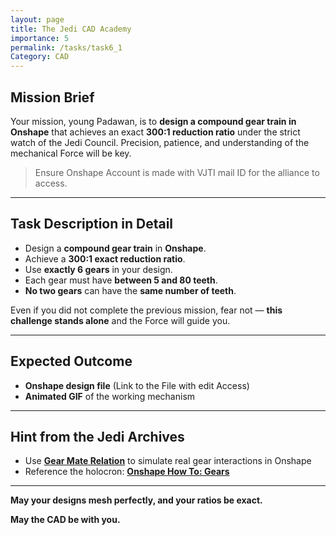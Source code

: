 ```yaml
---
layout: page
title: The Jedi CAD Academy
importance: 5
permalink: /tasks/task6_1
Category: CAD
---
```

## Mission Brief

Your mission, young Padawan, is to **design a compound gear train in Onshape** that achieves an exact **300:1 reduction ratio** under the strict watch of the Jedi Council. Precision, patience, and understanding of the mechanical Force will be key.

> Ensure Onshape Account is made with VJTI mail ID for the alliance to access.
---

## Task Description in Detail

- Design a **compound gear train** in **Onshape**.
- Achieve a **300:1 exact reduction ratio**.
- Use **exactly 6 gears** in your design.
- Each gear must have **between 5 and 80 teeth**.
- **No two gears** can have the **same number of teeth**.

Even if you did not complete the previous mission, fear not — **this challenge stands alone** and the Force will guide you.

---

## Expected Outcome

- **Onshape design file** (Link to the File with edit Access)
- **Animated GIF** of the working mechanism

---

## Hint from the Jedi Archives

- Use [**Gear Mate Relation**](https://youtu.be/X-Qk3VlCDPo?si=0-PTgs1zXl2yJ8_o) to simulate real gear interactions in Onshape
- Reference the holocron: [**Onshape How To: Gears**](https://youtu.be/AxCgO_eJocc?t=69&si=NTprczF3A7NA3KH1)

---

**May your designs mesh perfectly, and your ratios be exact.**

**May the CAD be with you.**
